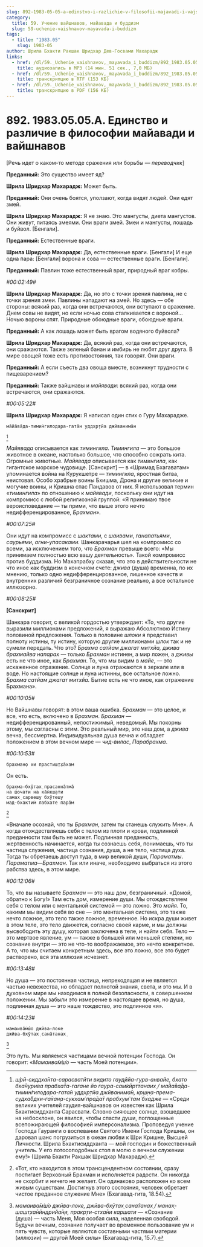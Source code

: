 ```yaml
---
slug: 892-1983-05-05-a-edinstvo-i-razlichie-v-filosofii-majavadi-i-vajshnavov
category:
  title: 59. Учение вайшнавов, майавада и буддизм
  slug: 59-uchenie-vaishnavov-mayavada-i-buddizm
tags:
  - title: "1983.05"
    slug: 1983-05
author: Шрила Бхакти Ракшак Шридхар Дев-Госвами Махарадж
links:
  - href: /dl/59._Uchenie_vaishnavov,_mayavada_i_buddizm/892_1983.05.05.A_SridharMj_Edinstvo_i_razlichie_v_filosofii_mayavadi_i_vayshnavov.mp3
    title: аудиозапись в MP3 (14 мин. 51 сек., 7,0 МБ)
  - href: /dl/59._Uchenie_vaishnavov,_mayavada_i_buddizm/892_1983.05.05.A_SridharMj_Edinstvo_i_razlichie_v_filosofii_mayavadi_i_vayshnavov.rtf
    title: транскрипцию в RTF (153 КБ)
  - href: /dl/59._Uchenie_vaishnavov,_mayavada_i_buddizm/892_1983.05.05.A_SridharMj_Edinstvo_i_razlichie_v_filosofii_mayavadi_i_vayshnavov.pdf
    title: транскрипцию в PDF (156 КБ)
---
```


# 892. 1983.05.05.A. Единство и различие в философии майавади и вайшнавов

[Речь идет о каком-то методе сражения или борьбы — *переводчик*]

**Преданный:** Это существо имеет яд?

**Шрила Шридхар Махарадж:** Может быть.

**Преданный:** Они очень боятся, уползают, когда видят людей. Они едят змей.

**Шрила Шридхар Махарадж:** Я не знаю. Это мангусты, диета мангустов. Они живут, питаясь змеями. Они враги змей. Змеи и мангусты, лошадь и буйвол. [Бенгали].

**Преданный:** Естественные враги.

**Шрила Шридхар Махарадж:** Да, естественные враги. [Бенгали] И еще одна пара: [Бенгали] ворона и сова — естественные враги. [Бенгали].

**Преданный:** Павлин тоже естественный враг, природный враг кобры.

*#00:02:49#*

**Шрила Шридхар Махарадж:** Да, но это с точки зрения павлина, не с точки зрения змеи. Павлины нападают на змей. Но здесь — обе стороны: всякий раз, когда они встречаются, они вступают в сражение. Днем совы не видят, но если ночью сова сталкивается с вороной… Ночью вороны спят. Природные обоюдные враги, обоюдные враги.

**Преданный:** А как лошадь может быть врагом водяного буйвола?

**Шрила Шридхар Махарадж:** Да, всякий раз, когда они встречаются, они сражаются. Также зеленый банан и имбирь не любят друг друга. В мире овощей тоже есть противостояния, так говорят. Они враги.

**Преданный:** А если съесть два овоща вместе, возникнут трудности с пищеварением?

**Преданный:** Также вайшнавы и *майявади*: всякий раз, когда они встречаются, они сражаются.

*#00:05:22#*

**Шрила Шридхар Махарадж:** Я написал один стих о Гуру Махарадже.

    ма̄йа̄ва̄да-тимин̇гилодара-гата̄н уддхр̣тйа джӣванима̄н
[^_ftn1]

*Майявада* описывается как *тимингила*. *Тимингила* — это большое животное в океане, настолько большое, что способно сожрать кита. Огромные животные. *Майявада* описывается как *тимингила*, как гигантское морское чудовище. [Санскрит] — в «Шримад Бхагаватам» упоминается война на Курукшетре — *тимингила*, яростная битва, неистовая. Особо храбрые воины Бхишма, Дрона и другие великие и могучие воины, и Кришна спас Пандавов от них. Я использовал термин «*тимингила*» по отношению к *майявади*, поскольку они идут на компромисс с любой религиозной группой: «Я принимаю твое вероисповедание — ты прими, что выше этого нечто недифференцированное, *Брахман*».

*#00:07:25#*

Они идут на компромисс с *шактами*, с *шаивами*, *ганапатьями*, *саурьями*, *агни-упасаками.* Шанкарачарья шел на компромисс со всеми, за исключением того, что *Брахман* превыше всего: «Мы принимаем полностью всю вашу деятельность». Такой компромисс против буддизма. Но Махапрабху сказал, что это в действительности не что иное как буддизм в конечном счете: *джива* (душа) временна, по их мнению, только одно недифференцированное, лишенное качеств и внутренних различий безграничное сознание реально, а все остальное иллюзорно.

*#00:08:25#*

**[Санскрит]**

Шанкара говорит, с великой гордостью утверждает: «То, что другие выразили миллионами предложений, я выражаю Абсолютною Истину половиной предложения. Только в половине *шлоки* я представил полноту истины, ту истину, которую другие миллионами *шлок* так и не сумели передать. Что это? *Брахма сатйам джагат митхйа, джива брахмайва напарах* — только *Брахман* истинен, а мир ложен, а *дживы* есть не что иное, как *Брахман*. То, что мы видим в *майе*, — это искаженное отражение. Солнце и луна отражаются в зеркале или в воде. Но настоящие солнце и луна истинны, все остальное ложно. *Брахма сатйам джагат митхйа.* Бытие есть не что иное, как отражение Брахмана».

*#00:10:05#*

Но Вайшнавы говорят: в этом ваша ошибка. *Брахман* — это целое, и все, что есть, включено в *Брахман*. *Брахман* — недифференцированный, непостижимый, неведомый. Мы покорны этому, мы согласны с этим. Это реальный мир, это наш дом, а *джива* вечна, бессмертна. Индивидуальная душа вечна и обладает положением в этом вечном мире — *чид-вилас*, *Парабрахма*.

*#00:10:53#*

    брахман̣о хи прастиш̣т̣ха̄хам

Он есть.

    брахма-бхӯтах̣ прасанна̄тма̄
    на ш́очати на ка̄н̇кш̣ати
    самах̣ сарвеш̣у бхӯтеш̣у
    мад-бхактим̇ лабхате пара̄м
[^_ftn2]

«Вначале осознай, что ты *Брахман*, затем ты станешь служить Мне». А когда отождествляешь себя с телом из плоти и крови, подлинной преданности там быть не может. Подлинная преданность, жертвенность начинается, когда ты сознаешь себя, понимаешь, что ты частица служения, частица сознания, душа, а не тело, частица духа. Тогда ты обретаешь доступ туда, в мир великой души, *Параматмы*. *Параматма*—*Брахман*. Так или иначе, необходимо выбраться из этого рабства здесь, в этом мире.

*#00:12:06#*

То, что вы называете *Брахман* — это наш дом, безграничный. «Домой, обратно к Богу!» Там есть дом, измерение души. Мы отождествляем себя с телом или с ментальной системой — это ложно. Это *майя*. То, какими мы видим себя во сне — это ментальная система, это также нечто ложное, это тело также ложное, временное. Но искра души живет в этом теле, это тело движется, согласно своей карме, и мы должны высвободить эту душу, которая заключена в теле, и найти себя. Тело — это мертвое явление, ум — также в большей или меньшей степени, но сознание внутри — это не что-то воображаемое, это нечто конкретное. А то, что мы считаем конкретным здесь, все это ложно, все это будет растворено, вся эта иллюзия исчезнет.

*#00:13:48#*

Но душа — это постоянная частица, непреходящая и не является частью невежества, но обладает полнотой знания, света, и это мы. И в духовном мире мы находимся в полной безопасности, в совершенном положении. Мы забыли это измерение в настоящее время, но душа, подлинная душа — это наше тождество, это подлинное «я».

*#00:14:23#*

    мамаива̄м̇ш́о джӣва-локе
    джӣва-бхӯтах̣ сана̄танах̣
[^_ftn3]

Это путь. Мы являемся частицами вечной потенции Господа. Он говорит: «*Мамаива̄м̇ш́о* — часть Моей потенции».



[^_ftn1]: *ш́рӣ-сиддха̄нта-сарасватӣти видито гауд̣ӣйа-гурв-анвайе, бхато бха̄нурива прабха̄та-гагане йо гаура-сам̇кӣрттанаих̣ / ма̄йа̄ва̄да-тимин̇гилодара-гата̄н уддхр̣тйа джӣванима̄н, кр̣ш̣н̣а-према-судха̄бдхи-га̄хан̣а-сукхам̇ пра̄да̄т прабхум̇ там̇ бхадже* — «Среди великих учителей гаудия-вайшнавов он известен как Шрила Бхактисиддханта Сарасвати. Словно сияющее солнце, взошедшее на небосклоне, он явился, чтобы спасти души, поглощенные всепожирающей философией имперсонализма. Проповедуя учение Господа Гауранги о воспевании Святого Имени Господа Кришны, он даровал шанс погрузиться в океан любви к Шри Кришне, Высшей Личности. Шрила Бхактисиддханта — мой господин и божественный учитель. У его лотосоподобных стоп я молю о вечном служении ему!» (Шрила Бхакти Ракшак Шридхар Махарадж).

[^_ftn2]: «Тот, кто находится в этом трансцендентном состоянии, сразу постигает Верховный Брахман и исполняется радости. Он никогда не скорбит и ничего не желает. Он одинаково расположен ко всем живым существам. Достигнув этого состояния, человек обретает чистое преданное служение Мне» (Бхагавад-гита, 18.54).

[^_ftn3]: *мамаива̄м̇ш́о джӣва-локе, джӣва-бхӯтах̣ сана̄танах̣ / манах̣-шашт̣ха̄нӣндрийа̄н̣и, пракр̣ти-стха̄ни каршати* — «Сознание (душа) — часть Меня, Моя особая сила, наделенная свободой. Будучи вечным, сознание получает во временное пользование ум и пять чувств, которые являются составными частями материи (иллюзии) — другой Моей силы» (Бхагавад-гита, 15.7).

